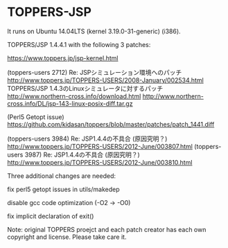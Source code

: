 # TOPPERS-JSP

It runs on Ubuntu 14.04LTS (kernel 3.19.0-31-generic) (i386).

TOPPERS/JSP 1.4.4.1 with the following 3 patches:

https://www.toppers.jp/jsp-kernel.html

(toppers-users 2712) Re: JSPシミュレーション環境へのパッチ
http://www.toppers.jp/TOPPERS-USERS/2008-January/002534.html
TOPPERS/JSP 1.4.3のLinuxシミュレータに対するパッチ
http://www.northern-cross.info/download.html
http://www.northern-cross.info/DL/jsp-143-linux-posix-diff.tar.gz

(Perl5 Getopt issue)
https://github.com/kidasan/toppers/blob/master/patches/patch_1441.diff

(toppers-users 3984) Re: JSP1.4.4の不具合 (原因究明？)
http://www.toppers.jp/TOPPERS-USERS/2012-June/003807.html
(toppers-users 3987) Re: JSP1.4.4の不具合 (原因究明？)
http://www.toppers.jp/TOPPERS-USERS/2012-June/003810.html

Three additional changes are needed:

fix perl5 getopt issues in utils/makedep

disable gcc code optimization (-O2 -> -O0)

fix implicit declaration of exit()

Note:  original TOPPERS proejct and each patch creator has each own copyright and license. Please take care it.
